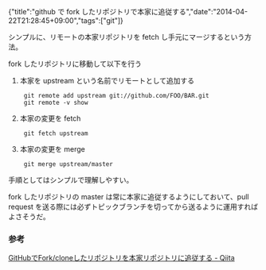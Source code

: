 {"title":"github で fork したリポジトリで本家に追従する","date":"2014-04-22T21:28:45+09:00","tags":["git"]}

シンプルに、リモートの本家リポジトリを fetch し手元にマージするという方法。

fork したリポジトリに移動して以下を行う

1. 本家を upstream という名前でリモートとして追加する

        git remote add upstream git://github.com/FOO/BAR.git
        git remote -v show

2. 本家の変更を fetch

        git fetch upstream

3. 本家の変更を merge

        git merge upstream/master

手順としてはシンプルで理解しやすい。

fork したリポジトリの master は常に本家に追従するようにしておいて、pull request を送る際には必ずトピックブランチを切ってから送るように運用すればよさそうだ。

### 参考

[GitHubでFork/cloneしたリポジトリを本家リポジトリに追従する - Qiita](http://qiita.com/xtetsuji/items/555a1ef19ed21ee42873)
